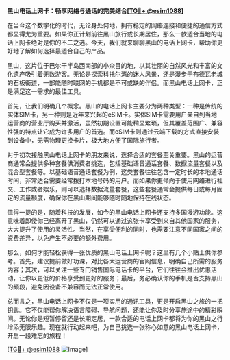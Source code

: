 **黑山电话上网卡：畅享网络与通话的完美结合[[TG💪+ @esim1088](https://t.me/s/esim1088)]**

在当今这个数字化的时代，无论身处何地，拥有稳定的网络连接和便捷的通信方式都显得尤为重要。如果你正计划前往黑山旅行或长期居住，那么一款适合当地的电话上网卡绝对是你的不二之选。今天，我们就来聊聊黑山的电话上网卡，帮助你更好地了解如何选择最适合自己的产品。

黑山，这片位于巴尔干半岛西南部的小众目的地，以其壮丽的自然风光和丰富的文化遗产吸引着无数游客。无论是探索科托尔湾的迷人风景，还是漫步于布德瓦老城的石板街道，一部能随时联网的手机都是不可或缺的伴侣。而黑山电话上网卡，正是满足这一需求的最佳工具。

首先，让我们明确几个概念。黑山的电话上网卡主要分为两种类型：一种是传统的实体SIM卡，另一种则是近年来兴起的eSIM卡。实体SIM卡需要用户亲自到当地运营商的营业厅购买并激活，虽然初期设置可能稍显繁琐，但其覆盖范围广、兼容性强的特点让它成为许多用户的首选。而eSIM卡则通过云端下载的方式直接安装到设备中，无需物理更换卡片，极大地方便了国际旅行者。

对于初次接触黑山电话上网卡的朋友来说，选择合适的套餐至关重要。黑山的运营商通常会提供多种套餐供消费者挑选，包括基础语音通话套餐、数据流量套餐以及混合型套餐等。以基础语音通话套餐为例，这类套餐往往包含一定时长的本地通话时间，非常适合需要经常拨打本地号码的用户。而如果你更倾向于使用网络进行社交、工作或者娱乐，则可以选择数据流量套餐，这些套餐通常会提供每日或每月固定的流量额度，确保你在黑山期间能够随时随地保持在线状态。

值得一提的是，随着科技的发展，如今的黑山电话上网卡还支持多国漫游功能。这意味着即使你已经离开了黑山，仍然可以通过这张卡享受到来自其他国家的服务，大大提升了使用的灵活性。当然，在享受便利的同时，也需要注意不同国家之间的资费差异，以免产生不必要的额外费用。

那么，如何才能轻松获得一张优质的黑山电话上网卡呢？这里有几个小贴士供你参考。首先，建议提前做好功课，对比各大运营商的官网信息，明确自己所需的服务内容；其次，可以关注一些专门销售国际电话卡的平台，它们往往会推出优惠活动，让你以更低的价格享受到更好的服务；最后，务必确认你的手机是否支持黑山的频段，避免因设备不兼容而无法正常使用。

总而言之，黑山电话上网卡不仅是一项实用的通讯工具，更是开启黑山之旅的一把钥匙。它不仅能帮你解决语言障碍、导航问题，还能让你及时分享旅途中的精彩瞬间。无论你是短暂停留还是长期定居，一款合适的电话上网卡都将为你的黑山之行增添无限乐趣。现在就行动起来吧，为自己挑选一张称心如意的黑山电话上网卡，开启一段难忘的旅程！

[[TG💪+ @esim1088](https://t.me/s/esim1088) ![Image](https://i.postimg.cc/4NQfJmqS/Snipaste-2025-05-13-00-14-12.png)]